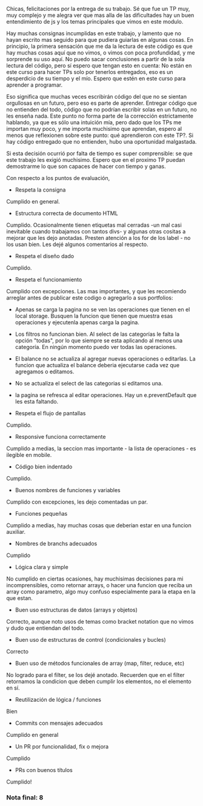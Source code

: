 Chicas, felicitaciones por la entrega de su trabajo. Sé que fue un TP muy, muy complejo y me alegra ver que mas alla de las dificultades hay un buen entendimiento de js y los temas principales que vimos en este modulo. 

Hay muchas consignas incumplidas en este trabajo, y lamento que no hayan escrito mas seguido para que pudiera guiarlas en algunas cosas. En principio, la primera sensación que me da la lectura de este código es que hay muchas cosas aquí que no vimos, o vimos con poca profundidad, y me sorprende su uso aquí. No puedo sacar conclusiones a partir de la sola lectura del código, pero sí espero que tengan esto en cuenta: No están en este curso para hacer TPs solo por tenerlos entregados, eso es un desperdicio de su tiempo y el mío. Espero que estén en este curso para aprender a programar. 

Eso significa que muchas veces escribirán código del que no se sientan orgullosas en un futuro, pero eso es parte de aprender. Entregar código que no entienden del todo, código que no podrían escribir solas en un futuro, no les enseña nada. Este punto no forma parte de la corrección estrictamente hablando, ya que es sólo una intuición mía, pero dado que los TPs me importan muy poco, y me importa muchisimo que aprendan, espero al menos que reflexionen sobre este punto: qué aprendieron con este TP?. Si hay código entregado que no entienden, hubo una oportunidad malgastada. 

Si esta decisión ocurrió por falta de tiempo es super comprensible: se que este trabajo les exigió muchisimo. Espero que en el proximo TP puedan demostrarme lo que son capaces de hacer con tiempo y ganas.

Con respecto a los puntos de evaluación, 

- Respeta la consigna

Cumplido en general. 

- Estructura correcta de documento HTML

Cumplido. Ocasionalmente tienen etiquetas mal cerradas -un mal casi inevitable cuando trabajamos con tantos divs- y algunas otras cositas a mejorar que les dejo anotadas. Presten atención a los for de los label - no los usan bien. Les dejé algunos comentarios al respecto. 

- Respeta el diseño dado

Cumplido. 

- Respeta el funcionamiento

Cumplido con excepciones. Las mas importantes, y que les recomiendo arreglar antes de publicar este codigo o agregarlo a sus portfolios: 

- Apenas se carga la pagina no se ven las operaciones que tienen en el local storage. Busquen la funcion que tienen que muestra esas operaciones y ejecutenla apenas carga la pagina. 

- Los filtros no funcionan bien. Al select de las categorías le falta la opción "todas", por lo que siempre se esta aplicando al menos una categoría. En ningún momento puedo ver todas las operaciones. 

- El balance no se actualiza al agregar nuevas operaciones o editarlas. La funcion que actualiza el balance deberia ejecutarse cada vez que agregamos o editamos. 

- No se actualiza el select de las categorias si editamos una. 

- la pagina se refresca al editar operaciones. Hay un e.preventDefault que les esta faltando. 

- Respeta el flujo de pantallas

Cumplido. 

- Responsive funciona correctamente

Cumplido a medias, la seccion mas importante - la lista de operaciones - es ilegible en mobile. 

- Código bien indentado

Cumplido. 

- Buenos nombres de funciones y variables

Cumplido con excepciones, les dejo comentadas un par. 

- Funciones pequeñas

Cumplido a medias, hay muchas cosas que deberian estar en una funcion auxiliar. 

- Nombres de branchs adecuados

Cumplido

- Lógica clara y simple

No cumplido en ciertas ocasiones, hay muchisimas decisiones para mi incomprensibles, como retornar arrays, o hacer una funcion que reciba un array como parametro, algo muy confuso especialmente para la etapa en la que estan. 

- Buen uso estructuras de datos (arrays y objetos)

Correcto, aunque noto usos de temas como bracket notation que no vimos y dudo que entiendan del todo. 

- Buen uso de estructuras de control (condicionales y bucles)

Correcto

- Buen uso de métodos funcionales de array (map, filter, reduce, etc)

No logrado para el filter, se los dejé anotado. Recuerden que en el filter retornamos la condicion que deben cumplir los elementos, no el elemento en sí. 

- Reutilización de lógica / funciones

Bien

- Commits con mensajes adecuados

Cumplido en general

- Un PR por funcionalidad, fix o mejora

Cumplido

- PRs con buenos títulos

Cumplido!

### Nota final: 8
